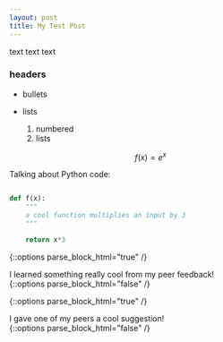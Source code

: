 ```yaml
---
layout: post
title: My Test Post
---
```


text text text

### headers

- bullets 
- lists 

	1. numbered
	2. lists

$$f(x) = e^x$$

Talking about Python code: 

```python

def f(x):
	"""
	a cool function multiplies an input by 3
	"""

	return x*3
```

{::options parse_block_html="true" /}
<div class="got-help">
I learned something really cool from my peer feedback! 
</div>
{::options parse_block_html="false" /}

{::options parse_block_html="true" /}
<div class="gave-help">
I gave one of my peers a cool suggestion! 
</div>
{::options parse_block_html="false" /}